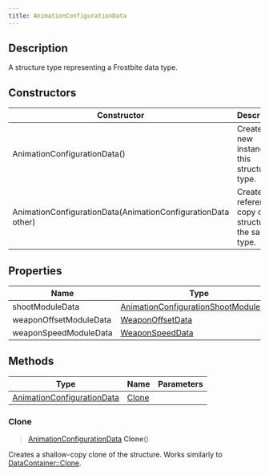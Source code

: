 ```yaml
---
title: AnimationConfigurationData
---
```

## Description

A structure type representing a Frostbite data type.

## Constructors

| Constructor                                                  | Description                                              |
| ------------------------------------------------------------ | -------------------------------------------------------- |
| AnimationConfigurationData()                                 | Create a new instance of this structure type.            |
| AnimationConfigurationData(AnimationConfigurationData other) | Create a reference copy of a structure of the same type. |

## Properties

| Name                   | Type                                                                           | Description |
| ---------------------- | ------------------------------------------------------------------------------ | ----------- |
| shootModuleData        | [AnimationConfigurationShootModuleData](/vext/ref/fb/animationconfigurationshootmoduledata/) |             |
| weaponOffsetModuleData | [WeaponOffsetData](/vext/ref/fb/weaponoffsetdata/)                                           |             |
| weaponSpeedModuleData  | [WeaponSpeedData](/vext/ref/fb/weaponspeeddata/)                                             |             |

## Methods

| Type                                                     | Name            | Parameters |
| -------------------------------------------------------- | --------------- | ---------- |
| [AnimationConfigurationData](/vext/ref/fb/animationconfigurationdata/) | [Clone](#clone) |            |

### Clone

> [AnimationConfigurationData](/vext/ref/fb/animationconfigurationdata/) **Clone**()

Creates a shallow-copy clone of the structure. Works similarly to [DataContainer::Clone](/vext/ref/shared/class/datacontainer#clone).
